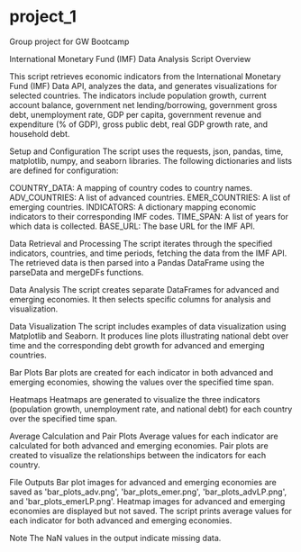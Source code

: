 # project_1
Group project for GW Bootcamp

International Monetary Fund (IMF) Data Analysis Script
Overview

This script retrieves economic indicators from the International Monetary Fund (IMF) Data API, analyzes the data, and generates visualizations for selected countries. The indicators include population growth, current account balance, government net lending/borrowing, government gross debt, unemployment rate, GDP per capita, government revenue and expenditure (% of GDP), gross public debt, real GDP growth rate, and household debt. 

Setup and Configuration
The script uses the requests, json, pandas, time, matplotlib, numpy, and seaborn libraries. The following dictionaries and lists are defined for configuration:

COUNTRY_DATA: A mapping of country codes to country names.
ADV_COUNTRIES: A list of advanced countries.
EMER_COUNTRIES: A list of emerging countries.
INDICATORS: A dictionary mapping economic indicators to their corresponding IMF codes.
TIME_SPAN: A list of years for which data is collected.
BASE_URL: The base URL for the IMF API.

Data Retrieval and Processing
The script iterates through the specified indicators, countries, and time periods, fetching the data from the IMF API. The retrieved data is then parsed into a Pandas DataFrame using the parseData and mergeDFs functions.

Data Analysis
The script creates separate DataFrames for advanced and emerging economies. It then selects specific columns for analysis and visualization.

Data Visualization
The script includes examples of data visualization using Matplotlib and Seaborn. It produces line plots illustrating national debt over time and the corresponding debt growth for advanced and emerging countries.

Bar Plots
Bar plots are created for each indicator in both advanced and emerging economies, showing the values over the specified time span.

Heatmaps
Heatmaps are generated to visualize the three indicators (population growth, unemployment rate, and national debt) for each country over the specified time span.

Average Calculation and Pair Plots
Average values for each indicator are calculated for both advanced and emerging economies. Pair plots are created to visualize the relationships between the indicators for each country.

File Outputs
Bar plot images for advanced and emerging economies are saved as 'bar_plots_adv.png', 'bar_plots_emer.png', 'bar_plots_advLP.png', and 'bar_plots_emerLP.png'.
Heatmap images for advanced and emerging economies are displayed but not saved.
The script prints average values for each indicator for both advanced and emerging economies.


Note
The NaN values in the output indicate missing data.
